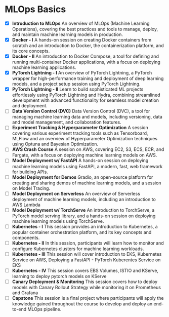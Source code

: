 # MLOps Basics
- [X]	**Introduction to MLOps** An overview of MLOps (Machine Learning Operations), covering the best practices and tools to manage, deploy, and maintain machine learning models in production.
- [X]	**Docker - I**	A hands-on session on creating Docker containers from scratch and an introduction to Docker, the containerization platform, and its core concepts.
- [X]	**Docker - II**	An introduction to Docker Compose, a tool for defining and running multi-container Docker applications, with a focus on deploying machine learning applications.
- [X]	**PyTorch Lightning - I**	An overview of PyTorch Lightning, a PyTorch wrapper for high-performance training and deployment of deep learning models, and a project setup session using PyTorch Lightning.
- [X]	**PyTorch Lightning - II**	Learn to build sophisticated ML projects effortlessly using PyTorch Lightning and Hydra, combining streamlined development with advanced functionality for seamless model creation and deployment.
- [ ]	**Data Version Control (DVC)**	Data Version Control (DVC), a tool for managing machine learning data and models, including versioning, data and model management, and collaboration features.
- [ ]	**Experiment Tracking & Hyperparameter Optimization**	A session covering various experiment tracking tools such as Tensorboard, MLFlow and an overview of Hyperparameter Optimization techniques using Optuna and Bayesian Optimization.
- [ ]	**AWS Crash Course**	A session on AWS, covering EC2, S3, ECS, ECR, and Fargate, with a focus on deploying machine learning models on AWS.
- [ ]	**Model Deployment w/ FastAPI**	A hands-on session on deploying machine learning models using FastAPI, a modern, fast, web framework for building APIs.
- [ ]	**Model Deployment for Demos**	Gradio, an open-source platform for creating and sharing demos of machine learning models, and a session on Model Tracing.
- [ ] **Model Deployment on Serverless**	An overview of Serverless deployment of machine learning models, including an introduction to AWS Lambda
- [ ] **Model Deployment w/ TorchServe**	An introduction to TorchServe, a PyTorch model serving library, and a hands-on session on deploying machine learning models using TorchServe.
- [ ] **Kubernetes - I**	This session provides an introduction to Kubernetes, a popular container orchestration platform, and its key concepts and components.
- [ ] **Kubernetes - II**	In this session, participants will learn how to monitor and configure Kubernetes clusters for machine learning workloads.
- [ ] **Kubernetes - III**	This session will cover introduction to EKS, Kubernetes Service on AWS, Deploying a FastAPI - PyTorch Kuberentes Service on EKS
- [ ] **Kubernetes - IV**	This session covers EBS Volumes, ISTIO and KServe, learning to deploy pytorch models on KServe
- [ ] **Canary Deployment & Monitoring**	This session covers how to deploy models with Canary Rollout Strategy while monitoring it on Prometheus and Grafana
- [ ] **Capstone**	This session is a final project where participants will apply the knowledge gained throughout the course to develop and deploy an end-to-end MLOps pipeline.